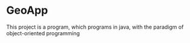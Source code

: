 # GeoApp
This project is a program, which programs in java, with the paradigm of object-oriented programming
